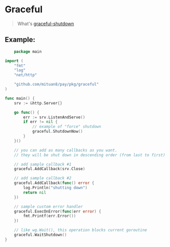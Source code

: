 # Graceful

> What's [graceful-shutdown](https://whatis.techtarget.com/definition/graceful-shutdown-and-hard-shutdown)

## Example:

```go
    package main

import (
	"fmt"
	"log"
	"net/http"

	"github.com/mituan8/pay/pkg/graceful"
)

func main() {
	srv := &http.Server{}

	go func() {
		err := srv.ListenAndServe()
		if err != nil {
			// example of "force" shutdown
			graceful.ShutdownNow()
		}
	}()

	// you can add as many callbacks as you want. 
	// they will be shut down in descending order (from last to first)

	// add sample callback #1
	graceful.AddCallback(srv.Close)

	// add sample callback #2
	graceful.AddCallback(func() error {
		log.Println("shutting down")
		return nil
	})

	// sample custom error handler
	graceful.ExecOnError(func(err error) {
		fmt.Printf(err.Error())
	})

	// like wg.Wait(), this operation blocks current goroutine
	graceful.WaitShutdown()
}

```
